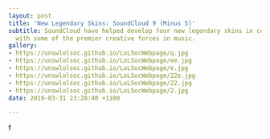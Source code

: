 ```yaml
---
layout: post
title: 'New Legendary Skins: SoundCloud 9 (Minus 5)'
subtitle: SoundCloud have helped develop four new legendary skins in collaboration
  with some of the premier creative forces in music.
gallery:
- https://unswlolsoc.github.io/LoLSocWebpage/q.jpg
- https://unswlolsoc.github.io/LoLSocWebpage/ee.jpg
- https://unswlolsoc.github.io/LoLSocWebpage/e.jpg
- https://unswlolsoc.github.io/LoLSocWebpage/22e.jpg
- https://unswlolsoc.github.io/LoLSocWebpage/22.jpg
- https://unswlolsoc.github.io/LoLSocWebpage/2.jpg
date: 2019-03-31 23:28:40 +1100

---
```

f